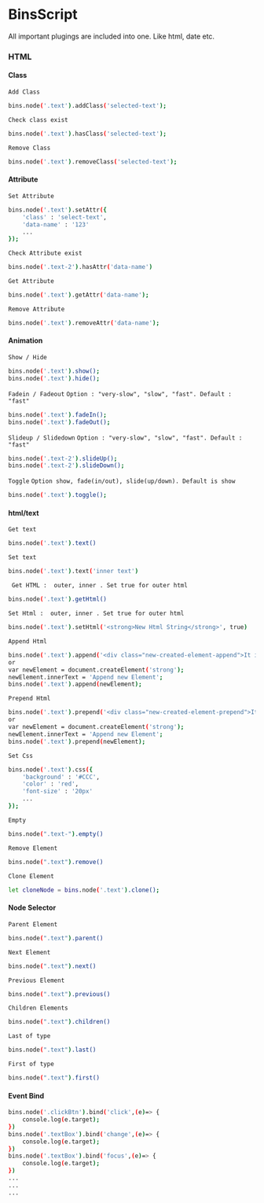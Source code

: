 # BinsScript

All important plugings are included into one. Like html, date etc.
### HTML

#### Class
`Add Class`
```sh
bins.node('.text').addClass('selected-text');
```
`Check class exist`
```sh
bins.node('.text').hasClass('selected-text');
```
`Remove Class`
```sh
bins.node('.text').removeClass('selected-text');
```
#### Attribute
`Set Attribute`
```sh
bins.node('.text').setAttr({
    'class' : 'select-text',
    'data-name' : '123' 
    ...
});
```
`Check Attribute exist`
```sh
bins.node('.text-2').hasAttr('data-name')
```
`Get Attribute`
```sh
bins.node('.text').getAttr('data-name');
```
`Remove Attribute`
```sh
bins.node('.text').removeAttr('data-name');
```
#### Animation
`Show / Hide`
```sh
bins.node('.text').show();
bins.node('.text').hide();
```
`Fadein / Fadeout`
`Option : "very-slow", "slow", "fast". Default : "fast"`
```sh
bins.node('.text').fadeIn();
bins.node('.text').fadeOut();
```
`Slideup / Slidedown`
`Option : "very-slow", "slow", "fast". Default : "fast"`
```sh
bins.node('.text-2').slideUp(); 
bins.node('.text-2').slideDown();
```
`Toggle`
`Option show, fade(in/out), slide(up/down). Default is show`
```sh
bins.node('.text').toggle();
```
#### html/text
`Get text`
```sh
bins.node('.text').text() 
```
`Set text`
```sh
bins.node('.text').text('inner text') 
```
` Get HTML :  outer, inner . Set true for outer html`
```sh
bins.node('.text').getHtml() 
```
`Set Html :  outer, inner . Set true for outer html `
```sh
bins.node('.text').setHtml('<strong>New Html String</strong>', true) 
```
`Append Html`
```sh
bins.node('.text').append('<div class="new-created-element-append">It is a new Element, <b>append</b> </div>');
or
var newElement = document.createElement('strong');
newElement.innerText = 'Append new Element';
bins.node('.text').append(newElement);
```
`Prepend Html`
```sh
bins.node('.text').prepend('<div class="new-created-element-prepend">It is a new Element, <b>prepend</b> </div>');
or
var newElement = document.createElement('strong');
newElement.innerText = 'Append new Element';
bins.node('.text').prepend(newElement);
```
`Set Css`
```sh
bins.node('.text').css({
    'background' : '#CCC',
    'color' : 'red',
    'font-size' : '20px'
    ...
});
```
`Empty`
```sh
bins.node(".text-").empty()
```
`Remove Element`
```sh
bins.node(".text").remove()
```
`Clone Element`
```sh
let cloneNode = bins.node('.text').clone();
```

#### Node Selector
`Parent Element`
```sh
bins.node(".text").parent()
```
`Next Element`
```sh
bins.node(".text").next()
```
`Previous Element`
```sh
bins.node(".text").previous()
```
`Children Elements`
```sh
bins.node(".text").children()
```
`Last of type`
```sh
bins.node(".text").last()
```
`First of type`
```sh
bins.node(".text").first()
```
#### Event Bind
```sh
bins.node('.clickBtn').bind('click',(e)=> {
    console.log(e.target);
}) 
bins.node('.textBox').bind('change',(e)=> {
    console.log(e.target);
}) 
bins.node('.textBox').bind('focus',(e)=> {
    console.log(e.target);
}) 
...
...
...
```

